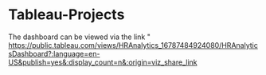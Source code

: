 # Tableau-Projects

The dashboard can be viewed via the link " https://public.tableau.com/views/HRAnalytics_16787484924080/HRAnalyticsDashboard?:language=en-US&publish=yes&:display_count=n&:origin=viz_share_link

